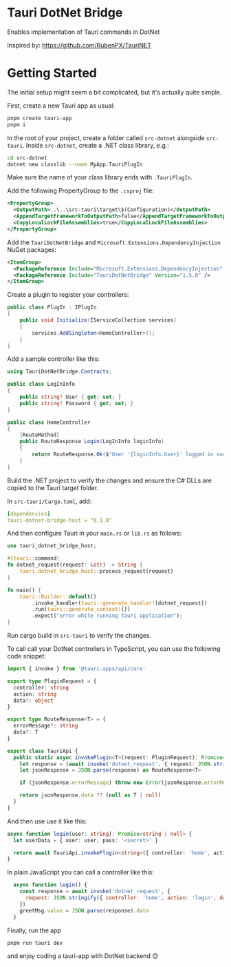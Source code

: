 # Tauri DotNet Bridge

Enables implementation of Tauri commands in DotNet

Inspired by: https://github.com/RubenPX/TauriNET

# Getting Started

The initial setup might seem a bit complicated, but it's actually quite simple.

First, create a new Tauri app as usual:

```bash
pnpm create tauri-app
pnpm i
```

In the root of your project, create a folder called ``src-dotnet`` alongside ``src-tauri``.
Inside ``src-dotnet``, create a .NET class library, e.g.:

```bash
cd src-dotnet
dotnet new classlib --name MyApp.TauriPlugIn
```

Make sure the name of your class library ends with ``.TauriPlugIn``.

Add the following PropertyGroup to the ``.csproj`` file:

```xml
<PropertyGroup>
  <OutputPath>..\..\src-tauri\target\$(Configuration)</OutputPath>
  <AppendTargetFrameworkToOutputPath>false</AppendTargetFrameworkToOutputPath>
  <CopyLocalLockFileAssemblies>true</CopyLocalLockFileAssemblies>
</PropertyGroup>
```

Add the ``TauriDotNetBridge`` and ``Microsoft.Extensions.DependencyInjection`` NuGet packages:

```xml
<ItemGroup>
  <PackageReference Include="Microsoft.Extensions.DependencyInjection" Version="8.0.1" />
  <PackageReference Include="TauriDotNetBridge" Version="1.5.0" />
</ItemGroup>
```

Create a plugin to register your controllers:

```csharp
public class PlugIn : IPlugIn
{
    public void Initialize(IServiceCollection services)
    {
        services.AddSingleton<HomeController>();
    }
}
```

Add a sample controller like this:

```csharp
using TauriDotNetBridge.Contracts;

public class LogInInfo
{
    public string? User { get; set; }
    public string? Password { get; set; }
}

public class HomeController
{
    [RouteMethod]
    public RouteResponse Login(LogInInfo loginInfo)
    {
        return RouteResponse.Ok($"User '{loginInfo.User}' logged in successfully");
    }
}
```

Build the .NET project to verify the changes and ensure the C# DLLs are copied to the Tauri target folder.

In ``src-tauri/Cargo.toml``, add:

```yaml
[dependencies]
tauri-dotnet-bridge-host = "0.1.0"
```

And then configure Tauri in your ``main.rs`` or ``lib.rs`` as follows:

```rust
use tauri_dotnet_bridge_host;

#[tauri::command]
fn dotnet_request(request: &str) -> String {
    tauri_dotnet_bridge_host::process_request(request)
}

fn main() {
    tauri::Builder::default()
        .invoke_handler(tauri::generate_handler![dotnet_request])
        .run(tauri::generate_context!())
        .expect("error while running tauri application");
}
```

Run cargo build in ``src-tauri`` to verify the changes.

To call call your DotNet controllers in TypeScript, you can use the following code snippet:

```typescript
import { invoke } from '@tauri-apps/api/core'

export type PluginRequest = {
  controller: string
  action: string
  data?: object
}

export type RouteResponse<T> = {
  errorMessage?: string
  data?: T
}

export class TauriApi {
  public static async invokePlugin<T>(request: PluginRequest): Promise<T | null> {
    let response = (await invoke('dotnet_request', { request: JSON.stringify(request) })) as string
    let jsonResponse = JSON.parse(response) as RouteResponse<T>

    if (jsonResponse.errorMessage) throw new Error(jsonResponse.errorMessage)

    return jsonResponse.data ?? (null as T | null)
  }
}

```

And then use use it like this:

```typescript
async function login(user: string): Promise<string | null> {
  let userData = { user: user, pass: '<secret>' }

  return await TauriApi.invokePlugin<string>({ controller: 'home', action: 'login', data: userData })
}
```

In plain JavaScript you can call a controller like this:

```javascript
  async function login() {
    const response = await invoke('dotnet_request', {
      request: JSON.stringify({ controller: 'home', action: 'login', data: { user: name.value, password: '<secret>' } })
    })
    greetMsg.value = JSON.parse(response).data
  }
```

Finally, run the app

```bash
pnpm run tauri dev
```

and enjoy coding a tauri-app with DotNet backend 😊

